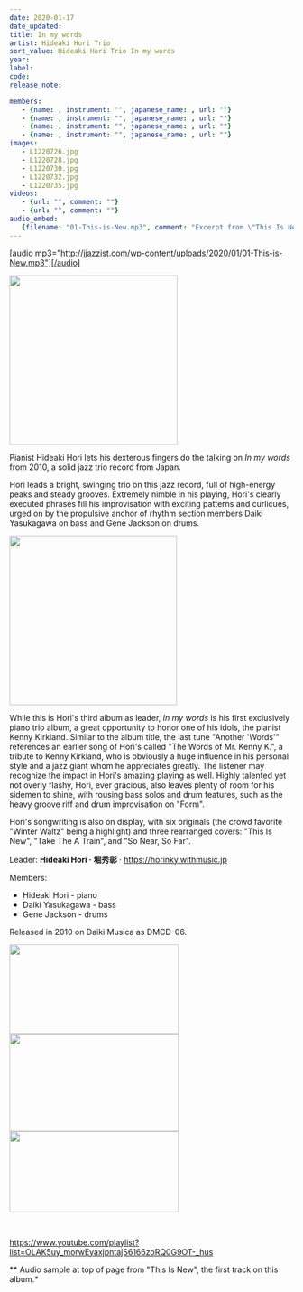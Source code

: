 ```yaml
---
date: 2020-01-17
date_updated: 
title: In my words
artist: Hideaki Hori Trio
sort_value: Hideaki Hori Trio In my words
year: 
label: 
code: 
release_note: 

members:
   - {name: , instrument: "", japanese_name: , url: ""}
   - {name: , instrument: "", japanese_name: , url: ""}
   - {name: , instrument: "", japanese_name: , url: ""}
   - {name: , instrument: "", japanese_name: , url: ""}
images: 
   - L1220726.jpg
   - L1220728.jpg
   - L1220730.jpg
   - L1220732.jpg
   - L1220735.jpg
videos: 
   - {url: "", comment: ""}
   - {url: "", comment: ""}
audio_embed:
   {filename: "01-This-is-New.mp3", comment: "Excerpt from \"This Is New\", the first track on this album:"}
---
```

[audio mp3="http://jjazzist.com/wp-content/uploads/2020/01/01-This-is-New.mp3"][/audio]

<a href="http://jjazzist.com/wp-content/uploads/2020/01/L1220726.jpg"><img class="size-medium wp-image-4944 alignright" src="http://jjazzist.com/wp-content/uploads/2020/01/L1220726-298x300.jpg" alt="" width="298" height="300" /></a>

Pianist Hideaki Hori lets his dexterous fingers do the talking on *In my words* from 2010, a solid jazz trio record from Japan.

Hori leads a bright, swinging trio on this jazz record, full of high-energy peaks and steady grooves. Extremely nimble in his playing, Hori's clearly executed phrases fill his improvisation with exciting patterns and curlicues, urged on by the propulsive anchor of rhythm section members Daiki Yasukagawa on bass and Gene Jackson on drums.

<a href="http://jjazzist.com/wp-content/uploads/2020/01/L1220728.jpg"><img class="size-medium wp-image-4945 alignright" src="http://jjazzist.com/wp-content/uploads/2020/01/L1220728-297x300.jpg" alt="" width="297" height="300" /></a>

While this is Hori's third album as leader, *In my words* is his first exclusively piano trio album, a great opportunity to honor one of his idols, the pianist Kenny Kirkland. Similar to the album title, the last tune "Another 'Words'" references an earlier song of Hori's called "The Words of Mr. Kenny K.", a tribute to Kenny Kirkland, who is obviously a huge influence in his personal style and a jazz giant whom he appreciates greatly. The listener may recognize the impact in Hori's amazing playing as well. Highly talented yet not overly flashy, Hori, ever gracious, also leaves plenty of room for his sidemen to shine, with rousing bass solos and drum features, such as the heavy groove riff and drum improvisation on "Form".

Hori's songwriting is also on display, with six originals (the crowd favorite "Winter Waltz" being a highlight) and three rearranged covers: "This Is New", "Take The A Train", and "So Near, So Far".

Leader: <strong>Hideaki Hori · 堀秀彰</strong> · <a href="https://horinky.withmusic.jp">https://horinky.withmusic.jp</a>

Members:
<ul>
 	<li>Hideaki Hori - piano</li>
 	<li>Daiki Yasukagawa - bass</li>
 	<li>Gene Jackson - drums</li>
</ul>
Released in 2010 on Daiki Musica as DMCD-06.

<a href="http://jjazzist.com/wp-content/uploads/2020/01/L1220730.jpg"><img class="alignnone size-medium wp-image-4946" src="http://jjazzist.com/wp-content/uploads/2020/01/L1220730-300x158.jpg" alt="" width="300" height="158" /></a> <a href="http://jjazzist.com/wp-content/uploads/2020/01/L1220732.jpg"><img class="alignnone size-medium wp-image-4947" src="http://jjazzist.com/wp-content/uploads/2020/01/L1220732-300x173.jpg" alt="" width="300" height="173" /></a> <a href="http://jjazzist.com/wp-content/uploads/2020/01/L1220735.jpg"><img class="alignnone size-medium wp-image-4948" src="http://jjazzist.com/wp-content/uploads/2020/01/L1220735-300x143.jpg" alt="" width="300" height="143" /></a>

&nbsp;

https://www.youtube.com/playlist?list=OLAK5uy_morwEyaxjpntajS6166zoRQ0G9OT-_hus

** Audio sample at top of page from "This Is New", the first track on this album.*
